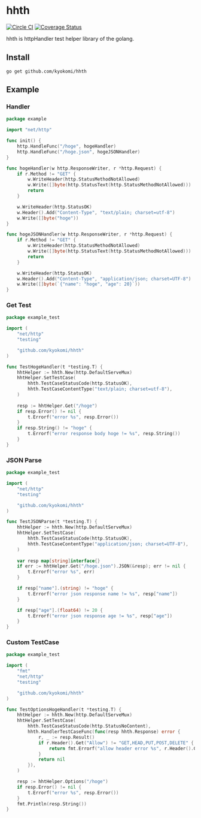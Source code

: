 hhth
=====================

[![Circle CI](https://circleci.com/gh/kyokomi/hhth.svg?style=svg)](https://circleci.com/gh/kyokomi/hhth)
[![Coverage Status](https://coveralls.io/repos/kyokomi/hhth/badge.svg?branch=master&service=github)](https://coveralls.io/github/kyokomi/hhth?branch=master)


hhth is httpHandler test helper library of the golang.

## Install

```
go get github.com/kyokomi/hhth
```

## Example

### Handler

```go
package example

import "net/http"

func init() {
	http.HandleFunc("/hoge", hogeHandler)
	http.HandleFunc("/hoge.json", hogeJSONHandler)
}

func hogeHandler(w http.ResponseWriter, r *http.Request) {
	if r.Method != "GET" {
		w.WriteHeader(http.StatusMethodNotAllowed)
		w.Write([]byte(http.StatusText(http.StatusMethodNotAllowed)))
		return
	}

	w.WriteHeader(http.StatusOK)
	w.Header().Add("Content-Type", "text/plain; charset=utf-8")
	w.Write([]byte("hoge"))
}

func hogeJSONHandler(w http.ResponseWriter, r *http.Request) {
	if r.Method != "GET" {
		w.WriteHeader(http.StatusMethodNotAllowed)
		w.Write([]byte(http.StatusText(http.StatusMethodNotAllowed)))
		return
	}

	w.WriteHeader(http.StatusOK)
	w.Header().Add("Content-Type", "application/json; charset=UTF-8")
	w.Write([]byte(`{"name": "hoge", "age": 20}`))
}
```

### Get Test

```go
package example_test

import (
	"net/http"
	"testing"

	"github.com/kyokomi/hhth"
)

func TestHogeHandler(t *testing.T) {
	hhtHelper := hhth.New(http.DefaultServeMux)
	hhtHelper.SetTestCase(
		hhth.TestCaseStatusCode(http.StatusOK),
		hhth.TestCaseContentType("text/plain; charset=utf-8"),
	)
	
	resp := hhtHelper.Get("/hoge")
	if resp.Error() != nil {
		t.Errorf("error %s", resp.Error())
	}
	if resp.String() != "hoge" {
		t.Errorf("error response body hoge != %s", resp.String())
	}
}
```

### JSON Parse

```go
package example_test

import (
	"net/http"
	"testing"

	"github.com/kyokomi/hhth"
)

func TestJSONParse(t *testing.T) {
	hhtHelper := hhth.New(http.DefaultServeMux)
	hhtHelper.SetTestCase(
		hhth.TestCaseStatusCode(http.StatusOK),
		hhth.TestCaseContentType("application/json; charset=UTF-8"),
	)
	
	var resp map[string]interface{}
	if err := hhtHelper.Get("/hoge.json").JSON(&resp); err != nil {
		t.Errorf("error %s", err)
	}

	if resp["name"].(string) != "hoge" {
		t.Errorf("error json response name != %s", resp["name"])
	}

	if resp["age"].(float64) != 20 {
		t.Errorf("error json response age != %s", resp["age"])
	}
}
```

### Custom TestCase

```go
package example_test

import (
    "fmt"
	"net/http"
	"testing"

	"github.com/kyokomi/hhth"
)

func TestOptionsHogeHandler(t *testing.T) {
	hhtHelper := hhth.New(http.DefaultServeMux)
	hhtHelper.SetTestCase(
		hhth.TestCaseStatusCode(http.StatusNoContent),
		hhth.HandlerTestCaseFunc(func(resp hhth.Response) error {
			r, _ := resp.Result()
			if r.Header().Get("Allow") != "GET,HEAD,PUT,POST,DELETE" {
				return fmt.Errorf("allow header error %s", r.Header().Get("Allow"))
			}
			return nil
		}),
	)

	resp := hhtHelper.Options("/hoge")
	if resp.Error() != nil {
		t.Errorf("error %s", resp.Error())
	}
	fmt.Println(resp.String())
}
```
